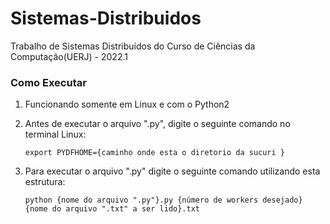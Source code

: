 # Sistemas-Distribuidos

Trabalho de Sistemas Distribuídos do Curso de Ciências da Computação(UERJ) - 2022.1

### Como Executar


1. Funcionando somente em Linux e com o Python2</li>

2. Antes de executar o arquivo ".py", digite o seguinte comando no terminal Linux:

   `export PYDFHOME={caminho onde esta o diretorio da sucuri }`

3. Para executar o arquivo ".py" digite o seguinte comando utilizando esta estrutura:
    
   `python {nome do arquivo ".py"}.py {número de workers desejado} {nome do arquivo ".txt" a ser lido}.txt`

